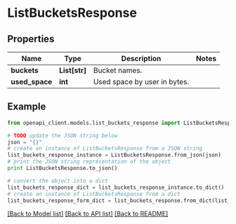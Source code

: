 # ListBucketsResponse


## Properties

Name | Type | Description | Notes
------------ | ------------- | ------------- | -------------
**buckets** | **List[str]** | Bucket names. | 
**used_space** | **int** | Used space by user in bytes. | 

## Example

```python
from openapi_client.models.list_buckets_response import ListBucketsResponse

# TODO update the JSON string below
json = "{}"
# create an instance of ListBucketsResponse from a JSON string
list_buckets_response_instance = ListBucketsResponse.from_json(json)
# print the JSON string representation of the object
print ListBucketsResponse.to_json()

# convert the object into a dict
list_buckets_response_dict = list_buckets_response_instance.to_dict()
# create an instance of ListBucketsResponse from a dict
list_buckets_response_form_dict = list_buckets_response.from_dict(list_buckets_response_dict)
```
[[Back to Model list]](../README.md#documentation-for-models) [[Back to API list]](../README.md#documentation-for-api-endpoints) [[Back to README]](../README.md)


